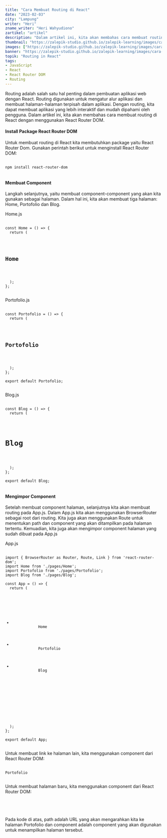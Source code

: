 ```yaml
---
title: "Cara Membuat Routing di React"
date: "2023-02-03"
city: "Lampung"
writer: "Heri"
zname_writer: "Heri Wahyudiono"
zartikel: "artikel"
description: "Dalam artikel ini, kita akan membahas cara membuat routing di React dengan menggunakan React Router DOM"
thumbnail: "https://zalepik-studio.github.io/zalepik-learning/images/cara-membuat-routing-di-react/thumbnail.png"
images: ["https://zalepik-studio.github.io/zalepik-learning/images/cara-membuat-routing-di-react/images.png"]
banner: "https://zalepik-studio.github.io/zalepik-learning/images/cara-membuat-routing-di-react/banner.png"
topik: "Routing in React"
tags: 
- JavaScript
- React
- React Router DOM
- Routing
---
```


Routing adalah salah satu hal penting dalam pembuatan aplikasi web dengan React. Routing digunakan untuk mengatur alur aplikasi dan membuat halaman-halaman terpisah dalam aplikasi. Dengan routing, kita dapat membuat aplikasi yang lebih interaktif dan mudah dipahami oleh pengguna. Dalam artikel ini, kita akan membahas cara membuat routing di React dengan menggunakan React Router DOM.

#### Install Package React Router DOM

Untuk membuat routing di React kita membutuhkan package yaitu React Router Dom. Gunakan perintah berikut untuk menginstall React Router DOM:

<pre class="language-javascript">
  <code class="language-javascript">
npm install react-router-dom
  </code>
</pre>

#### Membuat Component

Langkah selanjutnya, yaitu membuat component-component yang akan kita gunakan sebagai halaman. Dalam hal ini, kita akan membuat tiga halaman: Home, Portofolio dan Blog.

Home.js
<pre class="language-javascript">
  <code class="language-javascript">
const Home = () => {
  return (
    <div>
      <h2>Home</h2>
    </div>
  );
};
  </code>
</pre>

Portofolio.js
<pre class="language-javascript">
  <code class="language-javascript">
const Portofolio = () => {
  return (
    <div>
      <h2>Portofolio</h2>
    </div>
  );
};

export default Portofolio;
  </code>
</pre>

Blog.js
<pre class="language-javascript">
  <code class="language-javascript">
const Blog = () => {
  return (
    <div>
      <h1>Blog</h1>
    </div>
  );
};

export default Blog;
  </code>
</pre>

#### Mengimpor Component

Setelah membuat component halaman, selanjutnya kita akan membuat routing pada App.js. Dalam App.js kita akan menggunakan BrowserRouter sebagai root dari routing. Kita juga akan menggunakan Route untuk menentukan path dan component yang akan ditampilkan pada halaman tertentu. Kemuadian, kita juga akan mengimpor component halaman yang sudah dibuat pada App.js

App.js
<pre class="language-javascript">
  <code class="language-javascript">
import { BrowserRouter as Router, Route, Link } from 'react-router-dom';
import Home from './pages/Home';
import Portofolio from './pages/Portofolio';
import Blog from './pages/Blog';

const App = () => {
  return (
    <Router>
      <nav>
        <ul>
          <li>
            <Link to="/">Home</Link>
          </li>
          <li>
            <Link to="/portofolio">Portofolio</Link>
          </li>
          <li>
            <Link to="/blog">Blog</Link>
          </li>
        </ul>
      </nav>

      <Route exact path="/" component={Home} />
      <Route path="/portofolio" component={Portofolio} />
      <Route path="/blog" component={Blog} />
    </Router>
  );
};

export default App;
  </code>
</pre>

Untuk membuat link ke halaman lain, kita menggunakan component <Link> dari React Router DOM:

<pre class="language-javascript">
  <code class="language-javascript">
<Link to="/portofolio">Portofolio</Link>
  </code>
</pre>

Untuk membuat halaman baru, kita menggunakan component <Route> dari React Router DOM:

<pre class="language-javascript">
  <code class="language-javascript">
<Route path="/portofolio" component={Portofolio} />
  </code>
</pre>

Pada kode di atas, path adalah URL yang akan mengarahkan kita ke halaman Portofolio dan component adalah component yang akan digunakan untuk menampilkan halaman tersebut.

